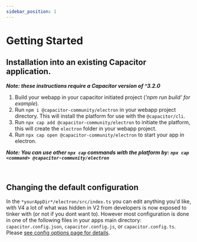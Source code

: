 ```yaml
---
sidebar_position: 1
---
```


# Getting Started

## Installation into an existing Capacitor application.

**_Note: these instructions require a Capacitor version of ^3.2.0_**

1. Build your webapp in your capacitor initiated project (_'npm run build' for example_).
2. Run `npm i @capacitor-community/electron` in your webapp project directory. This will install the platform for use with the `@capacitor/cli`.
3. Run `npx cap add @capacitor-community/electron` to initiate the platform, this will create the `electron` folder in your webapp project.
4. Run `npx cap open @capacitor-community/electron` to start your app in electron.

**_Note: You can use other `npx cap` commands with the platform by: `npx cap <command> @capacitor-community/electron`_**

<br />

## Changing the default configuration

In the `*yourAppDir*/electron/src/index.ts` you can edit anything you'd like, with V4 a lot of what was hidden in V2 from developers is now exposed to tinker with (or not if you dont want to). However most configuration is done in one of the following files in your apps main directory: `capacitor.config.json`, `capacitor.config.js`, or `capacitor.config.ts`. Please [see config options page for details](/docs/configoptions).
